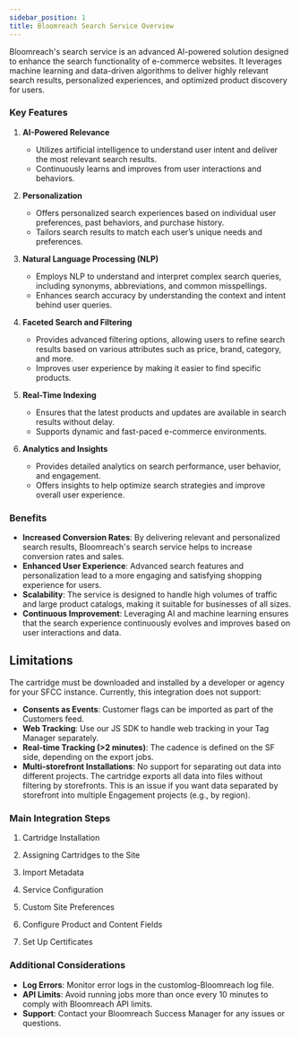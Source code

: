 ```yaml
---
sidebar_position: 1
title: Bloomreach Search Service Overview
---
```


Bloomreach's search service is an advanced AI-powered solution designed to enhance the search functionality of e-commerce websites. It leverages machine learning and data-driven algorithms to deliver highly relevant search results, personalized experiences, and optimized product discovery for users.

### Key Features

1. **AI-Powered Relevance**
   - Utilizes artificial intelligence to understand user intent and deliver the most relevant search results.
   - Continuously learns and improves from user interactions and behaviors.

2. **Personalization**
   - Offers personalized search experiences based on individual user preferences, past behaviors, and purchase history.
   - Tailors search results to match each user’s unique needs and preferences.

3. **Natural Language Processing (NLP)**
   - Employs NLP to understand and interpret complex search queries, including synonyms, abbreviations, and common misspellings.
   - Enhances search accuracy by understanding the context and intent behind user queries.

4. **Faceted Search and Filtering**
   - Provides advanced filtering options, allowing users to refine search results based on various attributes such as price, brand, category, and more.
   - Improves user experience by making it easier to find specific products.

5. **Real-Time Indexing**
   - Ensures that the latest products and updates are available in search results without delay.
   - Supports dynamic and fast-paced e-commerce environments.

6. **Analytics and Insights**
   - Provides detailed analytics on search performance, user behavior, and engagement.
   - Offers insights to help optimize search strategies and improve overall user experience.

### Benefits

- **Increased Conversion Rates**: By delivering relevant and personalized search results, Bloomreach's search service helps to increase conversion rates and sales.
- **Enhanced User Experience**: Advanced search features and personalization lead to a more engaging and satisfying shopping experience for users.
- **Scalability**: The service is designed to handle high volumes of traffic and large product catalogs, making it suitable for businesses of all sizes.
- **Continuous Improvement**: Leveraging AI and machine learning ensures that the search experience continuously evolves and improves based on user interactions and data.

## Limitations

The cartridge must be downloaded and installed by a developer or agency for your SFCC instance. Currently, this integration does not support:

- **Consents as Events**: Customer flags can be imported as part of the Customers feed.
- **Web Tracking**: Use our JS SDK to handle web tracking in your Tag Manager separately.
- **Real-time Tracking (\>2 minutes)**: The cadence is defined on the SF side, depending on the export jobs.
- **Multi-storefront Installations**: No support for separating out data into different projects. The cartridge exports all data into files without filtering by storefronts. This is an issue if you want data separated by storefront into multiple Engagement projects (e.g., by region).

### Main Integration Steps

1. Cartridge Installation

2. Assigning Cartridges to the Site

3. Import Metadata

4. Service Configuration

5. Custom Site Preferences

6. Configure Product and Content Fields

7. Set Up Certificates

### Additional Considerations

- **Log Errors**: Monitor error logs in the customlog-Bloomreach log file.
- **API Limits**: Avoid running jobs more than once every 10 minutes to comply with Bloomreach API limits.
- **Support**: Contact your Bloomreach Success Manager for any issues or questions.